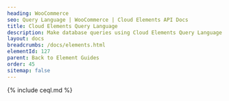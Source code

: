 ```yaml
---
heading: WooCommerce
seo: Query Language | WooCommerce | Cloud Elements API Docs
title: Cloud Elements Query Language
description: Make database queries using Cloud Elements Query Language.
layout: docs
breadcrumbs: /docs/elements.html
elementId: 127
parent: Back to Element Guides
order: 45
sitemap: false
---
```


{% include ceql.md %}
